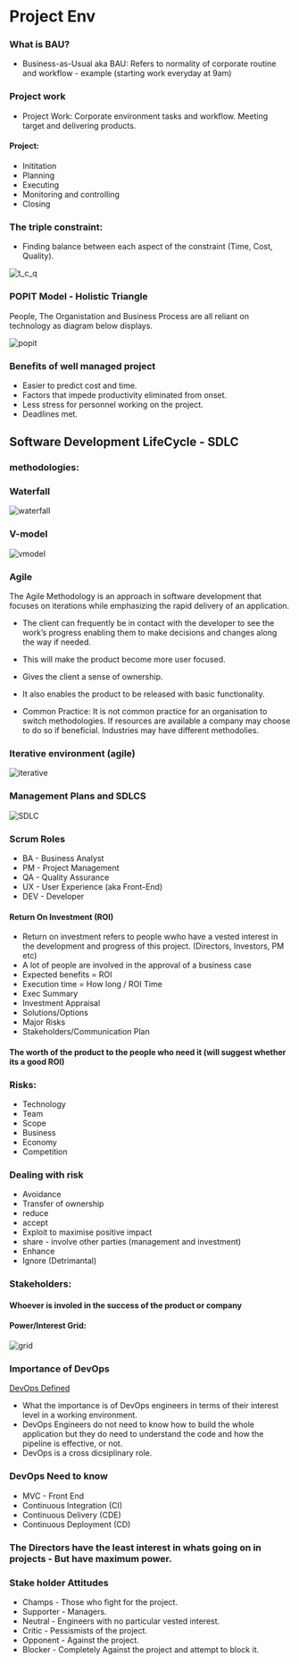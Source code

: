 # Project Env

### What is BAU?
- Business-as-Usual aka BAU: Refers to normality of corporate routine and workflow - example (starting work everyday at 9am)

### Project work 
- Project Work: Corporate environment tasks and workflow. Meeting target and delivering products.

#### Project: 
- Inititation 
- Planning
- Executing
- Monitoring and controlling 
- Closing

### The triple constraint:
- Finding balance between each aspect of the constraint (Time, Cost, Quality).

![t_c_q](images/tcq.png)

### POPIT Model - Holistic Triangle 
People, The Organistation and Business Process are all reliant on technology as diagram below displays.

![popit](images/popit.jpg)

### Benefits of well managed project
- Easier to predict cost and time.
- Factors that impede productivity eliminated from onset.
- Less stress for personnel working on the project.
- Deadlines met.

## Software Development LifeCycle - SDLC
### methodologies:
### Waterfall
![waterfall](images/waterfall.jpg)
### V-model
![vmodel](images/vmodel.jpg)
### Agile 
The Agile Methodology is an approach in software development that focuses on iterations while emphasizing the rapid delivery of an application.
- The client can frequently be in contact with the developer to see the work’s progress enabling them to make decisions and changes along the way if needed.
- This will make the product become more user focused.
- Gives the client a sense of ownership.
- It also enables the product to be released with basic functionality.

- Common Practice:
It is not common practice for an organisation to switch methodologies.
If resources are available a company may choose to do so if beneficial.
Industries may have different methodolies. 

### Iterative environment (agile)
![iterative](images/iterative.jpg)

### Management Plans and SDLCS
![SDLC](images/SDLC.png)
### Scrum Roles 
- BA - Business Analyst
- PM - Project Management
- QA - Quality Assurance
- UX - User Experience (aka Front-End)
- DEV - Developer

#### Return On Investment (ROI)

- Return on investment refers to people wwho have a vested interest in the development and progress of this project. (Directors, Investors, PM etc)
- A lot of people are involved in the approval of a business case
- Expected benefits = ROI
- Execution time = How long / ROI Time
- Exec Summary 
- Investment Appraisal 
- Solutions/Options
- Major Risks
- Stakeholders/Communication Plan
 
#### The worth of the product to the people who need it (will suggest whether its a good ROI)
### Risks:
- Technology
- Team 
- Scope
- Business
- Economy
- Competition

### Dealing with risk
- Avoidance
- Transfer of ownership 
- reduce
- accept
- Exploit to maximise positive impact
- share - involve other parties (management and investment)
- Enhance 
- Ignore (Detrimantal)

### Stakeholders:
#### Whoever is involed in the success of the product or company
#### Power/Interest Grid: 
![grid](images/grid.jpg)

### Importance of DevOps
[DevOps Defined](https://web.microsoftstream.com/video/1d5b348a-ca1d-4262-85dd-cf1657d34183)

- What the importance is of DevOps engineers in terms of their interest level in a working environment.
- DevOps Engineers do not need to know how to build the whole application but they do need to understand the code and how the pipeline is effective, or not.
- DevOps is a cross dicsiplinary role.

### DevOps Need to know
- MVC - Front End
- Continuous Integration (CI) 
- Continuous Delivery (CDE)  
- Continuous Deployment (CD)  

### The Directors have the least interest in whats going on in projects - But have maximum power.
### Stake holder Attitudes
- Champs - Those who fight for the project. 
- Supporter -  Managers.
- Neutral - Engineers with no particular vested interest.
- Critic - Pessismists of the project.
- Opponent - Against the project.
- Blocker - Completely Against the project and attempt to block it.
